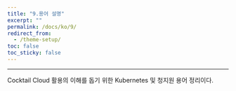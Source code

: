 ```yaml
---
title: "9.용어 설명"
excerpt: ""
permalink: /docs/ko/9/
redirect_from:
  - /theme-setup/
toc: false
toc_sticky: false
---
```


---
Cocktail Cloud 활용의 이해를 돕기 위한 Kubernetes 및 청지원 용어 정리이다.
